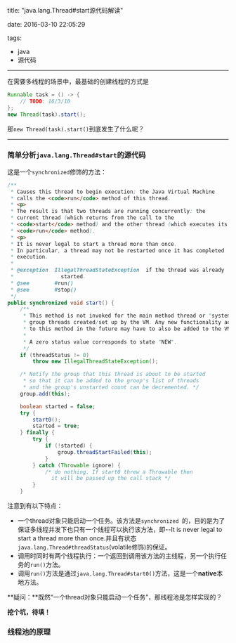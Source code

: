 title: "java.lang.Thread#start源代码解读"

date: 2016-03-10 22:05:29

tags:

- java
- 源代码

---

在需要多线程的场景中，最基础的创建线程的方式是

``` java
Runnable task = () -> {
    // TODO: 16/3/10  
};
new Thread(task).start();
```

那`new Thread(task).start()`到底发生了什么呢？



<!--more-->



------------

### 简单分析`java.lang.Thread#start`的源代码

这是一个`synchronized`修饰的方法：

``` java
/**
 * Causes this thread to begin execution; the Java Virtual Machine
 * calls the <code>run</code> method of this thread.
 * <p>
 * The result is that two threads are running concurrently: the
 * current thread (which returns from the call to the
 * <code>start</code> method) and the other thread (which executes its
 * <code>run</code> method).
 * <p>
 * It is never legal to start a thread more than once.
 * In particular, a thread may not be restarted once it has completed
 * execution.
 *
 * @exception  IllegalThreadStateException  if the thread was already
 *               started.
 * @see        #run()
 * @see        #stop()
 */
public synchronized void start() {
    /**
     * This method is not invoked for the main method thread or "system"
     * group threads created/set up by the VM. Any new functionality added
     * to this method in the future may have to also be added to the VM.
     *
     * A zero status value corresponds to state "NEW".
     */
    if (threadStatus != 0)
        throw new IllegalThreadStateException();

    /* Notify the group that this thread is about to be started
     * so that it can be added to the group's list of threads
     * and the group's unstarted count can be decremented. */
    group.add(this);

    boolean started = false;
    try {
        start0();
        started = true;
    } finally {
        try {
            if (!started) {
                group.threadStartFailed(this);
            }
        } catch (Throwable ignore) {
            /* do nothing. If start0 threw a Throwable then
              it will be passed up the call stack */
        }
    }
```

注意到有以下特点：

- 一个thread对象只能启动一个任务。该方法是`synchronized `的，目的是为了保证多线程并发下也只有一个线程可以执行该方法，即--It is never legal to start a thread more than once.并且有状态`java.lang.Thread#threadStatus`(volatile修饰)的保证。
- 调用时同时有两个线程执行：一个返回到调用该方法的主线程，另一个执行任务的`run()`方法。
- 调用`run()`方法是通过`java.lang.Thread#start0()`方法，这是一个**native**本地方法。

**疑问：**既然“一个thread对象只能启动一个任务”，那线程池是怎样实现的？

**挖个坑，待填！**



### 线程池的原理